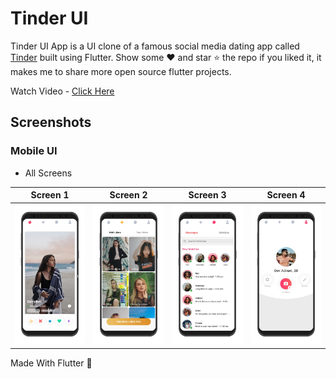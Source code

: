 # Tinder UI

Tinder UI  App is a UI clone of a famous social media dating app called 
[Tinder](https://play.google.com/store/apps/details?id=com.tinder&hl=en_IN&gl=US)
built using Flutter. Show some ❤️ and star ⭐ the repo if you liked it, 
it makes me to share more open source flutter projects.
    
Watch Video - [Click Here](https://youtu.be/iEbSSDApvrQ)  

## Screenshots

### Mobile UI

- All Screens 

Screen 1               |  Screen 2  | Screen 3                            |  Screen 4 
:-------------------------:|:-------------------------:|:-------------------------:|:-------------------------:
![](images/screen_1.png)|![](images/screen_2.png)|![](images/screen_3.png)|![](images/screen_4.png)






<p align="justify">
  Made With Flutter 💙
</p>

